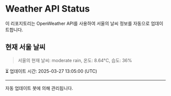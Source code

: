 
# Weather API Status

이 리포지토리는 OpenWeather API를 사용하여 서울의 날씨 정보를 자동으로 업데이트합니다.

## 현재 서울 날씨
> 서울의 현재 날씨: moderate rain, 온도: 8.64°C, 습도: 36%

⏳ 업데이트 시간: 2025-03-27 13:05:00 (UTC)

---
자동 업데이트 봇에 의해 관리됩니다.
